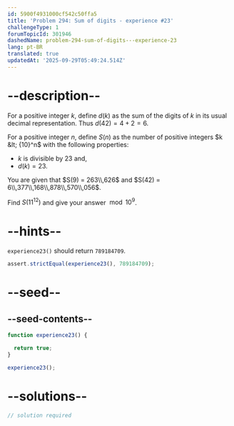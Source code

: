 ```yaml
---
id: 5900f4931000cf542c50ffa5
title: 'Problem 294: Sum of digits - experience #23'
challengeType: 1
forumTopicId: 301946
dashedName: problem-294-sum-of-digits---experience-23
lang: pt-BR
translated: true
updatedAt: '2025-09-29T05:49:24.514Z'
---
```


# --description--

For a positive integer $k$, define $d(k)$ as the sum of the digits of $k$ in its usual decimal representation. Thus $d(42) = 4 + 2 = 6$.

For a positive integer $n$, define $S(n)$ as the number of positive integers $k &lt; {10}^n$ with the following properties:

- $k$ is divisible by 23 and,
- $d(k) = 23$.

You are given that $S(9) = 263\\,626$ and $S(42) = 6\\,377\\,168\\,878\\,570\\,056$.

Find $S({11}^{12})$ and give your answer $\bmod {10}^9$.

# --hints--

`experience23()` should return `789184709`.

```js
assert.strictEqual(experience23(), 789184709);
```

# --seed--

## --seed-contents--

```js
function experience23() {

  return true;
}

experience23();
```

# --solutions--

```js
// solution required
```
